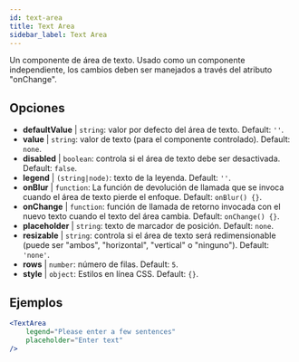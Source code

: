 ```yaml
---
id: text-area
title: Text Area
sidebar_label: Text Area
---
```


Un componente de área de texto. Usado como un componente independiente, los cambios deben ser manejados a través del atributo "onChange".

## Opciones

* __defaultValue__ | `string`: valor por defecto del área de texto. Default: `''`.
* __value__ | `string`: valor de texto (para el componente controlado). Default: `none`.
* __disabled__ | `boolean`: controla si el área de texto debe ser desactivada. Default: `false`.
* __legend__ | `(string|node)`: texto de la leyenda. Default: `''`.
* __onBlur__ | `function`: La función de devolución de llamada que se invoca cuando el área de texto pierde el enfoque. Default: `onBlur() {}`.
* __onChange__ | `function`: función de llamada de retorno invocada con el nuevo texto cuando el texto del área cambia. Default: `onChange() {}`.
* __placeholder__ | `string`: texto de marcador de posición. Default: `none`.
* __resizable__ | `string`: controla si el área de texto será redimensionable (puede ser "ambos", "horizontal", "vertical" o "ninguno"). Default: `'none'`.
* __rows__ | `number`: número de filas. Default: `5`.
* __style__ | `object`: Estilos en línea CSS. Default: `{}`.


## Ejemplos

```jsx live
<TextArea
    legend="Please enter a few sentences"
    placeholder="Enter text"
/>
```




